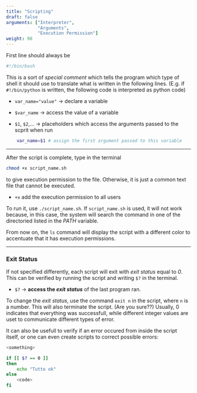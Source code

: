 ```yaml
---
title: "Scripting"
draft: false
arguments: ["Interpreter",
            "Arguments",
            "Execution Permission"]
weight: 98
---
```


First line should always be

```bash
#!/bin/bash
```

This is a sort of _special comment_ which tells the program which type of shell it should use to translate what is written in the following lines. (E.g. if `#!/bin/python` is written, the following code is interpreted as python code)

- `var_name="value"` &rarr; declare a variable

- `$var_name` &rarr; access the value of a variable

- `$1`, `$2`,... &rarr; placeholders which access the arguments passed to the scprit when run

```bash
    var_name=$1 # assign the first argument passed to this variable
```

* * *

After the script is complete, type in the terminal

```bash
chmod +x script_name.sh
```

to give execution permission to the file. Otherwise, it is just a common text file that cannot be executed.

- `+x` add the execution permission to all users

To run it, use `./script_name.sh`. If `script_name.sh` is used, it will not work because, in this case, the system will search the command in one of the directoried listed in the _PATH_ variable.

From now on, the `ls` command will display the script with a different color to accentuate that it has execution permissions.

* * *

### Exit Status

If not specified differently, each script will exit with _exit status_ equal to _0_. This can be verified by running the script and writing `$?` in the terminal.

- `$?` &rarr; **access the _exit status_** of the last program ran.

To change the _exit status_, use the command `exit n` in the script, where `n` is a number. This will also terminate the script. (Are you sure??) Usually, 0 indicates that everything was successfull, while different integer values are uset to communicate different types of error.

It can also be usefull to verify if an error occured from inside the script itself, or one can even create scripts to correct possible errors:

```bash
<something>

if [[ $? == 0 ]]
then
    echo "Tutto ok"
else
    <code>
fi
```
